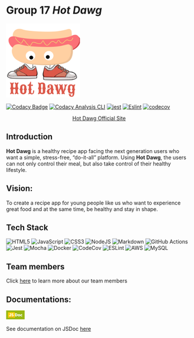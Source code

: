 # Group 17 *Hot Dawg* 

<!-- ![logo](admin/branding/Hot%20Dawg%20Logo.png) -->
<img src="admin/branding/Hot%20Dawg%20Logo.png" alt="drawing" width="200"/>


[![Codacy Badge](https://app.codacy.com/project/badge/Grade/22f5d544c13d4237bc3835d8c9808b91)](https://www.codacy.com/gh/cse110-fa21-group17/cse110-fa21-group17/dashboard?utm_source=github.com&amp;utm_medium=referral&amp;utm_content=cse110-fa21-group17/cse110-fa21-group17&amp;utm_campaign=Badge_Grade)
[![Codacy Analysis CLI](https://github.com/cse110-fa21-group17/cse110-fa21-group17/actions/workflows/codacy-analysis.yml/badge.svg)](https://github.com/cse110-fa21-group17/cse110-fa21-group17/actions/workflows/codacy-analysis.yml)
[![jest](https://github.com/cse110-fa21-group17/cse110-fa21-group17/actions/workflows/jest.yml/badge.svg)](https://github.com/cse110-fa21-group17/cse110-fa21-group17/actions/workflows/jest.yml)
[![Eslint](https://github.com/cse110-fa21-group16/cse110-fa21-group16/actions/workflows/eslint.yml/badge.svg)](https://github.com/cse110-fa21-group16/cse110-fa21-group16/actions/workflows/eslint.yml)
[![codecov](https://codecov.io/gh/cse110-fa21-group17/cse110-fa21-group17/branch/main/graph/badge.svg?token=45SG1DU66Z)](https://codecov.io/gh/cse110-fa21-group17/cse110-fa21-group17)

<div align="center">
    <a href="http://hotstage-env.eba-impqun6r.us-west-1.elasticbeanstalk.com/">Hot Dawg Official Site </a>
</div>

## Introduction
**Hot Dawg** is a healthy recipe app facing the next generation 
users who want a simple, stress-free, “do-it-all” platform. Using **Hot Dawg**,
the users can not only control their meal, but also take control of their 
healthy lifestyle.

## Vision:
To create a recipe app for 
young people like us who want to experience 
great food and at the same time, be 
healthy and stay in shape.

## Tech Stack
![HTML5](https://img.shields.io/badge/html5-%23E34F26.svg?style=for-the-badge&logo=html5&logoColor=white)
![JavaScript](https://img.shields.io/badge/javascript-%23323330.svg?style=for-the-badge&logo=javascript&logoColor=%23F7DF1E)
![CSS3](https://img.shields.io/badge/css3-%231572B6.svg?style=for-the-badge&logo=css3&logoColor=white)
![NodeJS](https://img.shields.io/badge/node.js-6DA55F?style=for-the-badge&logo=node.js&logoColor=white)
![Markdown](https://img.shields.io/badge/markdown-%23000000.svg?style=for-the-badge&logo=markdown&logoColor=white)
![GitHub Actions](https://img.shields.io/badge/githubactions-%232671E5.svg?style=for-the-badge&logo=githubactions&logoColor=white)
![Jest](https://img.shields.io/badge/-jest-%23C21325?style=for-the-badge&logo=jest&logoColor=white)
![Mocha](https://img.shields.io/badge/-mocha-%238D6748?style=for-the-badge&logo=mocha&logoColor=white)
![Docker](https://img.shields.io/badge/docker-%230db7ed.svg?style=for-the-badge&logo=docker&logoColor=white)
![CodeCov](https://img.shields.io/badge/codecov-%23ff0077.svg?style=for-the-badge&logo=codecov&logoColor=white)
![ESLint](https://img.shields.io/badge/ESLint-4B3263?style=for-the-badge&logo=eslint&logoColor=white)
![AWS](https://img.shields.io/badge/AWS-%23FF9900.svg?style=for-the-badge&logo=amazon-aws&logoColor=white)
![MySQL](https://img.shields.io/badge/mysql-%2300f.svg?style=for-the-badge&logo=mysql&logoColor=white)

## Team members
Click [here](admin/team.md) to learn more about our team members

## Documentations:
<img src="source/readme_link/jsdoc_logo.jpg" alt="drawing" width="50"/>

See documentation on JSDoc [here](https://cse110-fa21-group17.github.io/cse110-fa21-group17/index.html)
